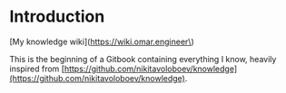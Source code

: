 # Introduction

\[My knowledge wiki\]\(https://wiki.omar.engineer\)

This is the beginning of a Gitbook containing everything I know, heavily inspired from [https://github.com/nikitavoloboev/knowledge](https://github.com/nikitavoloboev/knowledge).


